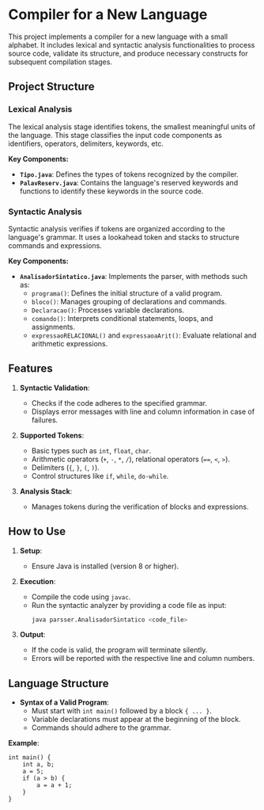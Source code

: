 # Compiler for a New Language

This project implements a compiler for a new language with a small alphabet. It includes lexical and syntactic analysis functionalities to process source code, validate its structure, and produce necessary constructs for subsequent compilation stages.

## Project Structure

### Lexical Analysis

The lexical analysis stage identifies tokens, the smallest meaningful units of the language. This stage classifies the input code components as identifiers, operators, delimiters, keywords, etc.

**Key Components:**
- **`Tipo.java`**: Defines the types of tokens recognized by the compiler.
- **`PalavReserv.java`**: Contains the language's reserved keywords and functions to identify these keywords in the source code.

### Syntactic Analysis

Syntactic analysis verifies if tokens are organized according to the language's grammar. It uses a lookahead token and stacks to structure commands and expressions.

**Key Components:**
- **`AnalisadorSintatico.java`**: Implements the parser, with methods such as:
  - `programa()`: Defines the initial structure of a valid program.
  - `bloco()`: Manages grouping of declarations and commands.
  - `Declaracao()`: Processes variable declarations.
  - `comando()`: Interprets conditional statements, loops, and assignments.
  - `expressaoRELACIONAL()` and `expressaoaArit()`: Evaluate relational and arithmetic expressions.

## Features

1. **Syntactic Validation**:
   - Checks if the code adheres to the specified grammar.
   - Displays error messages with line and column information in case of failures.

2. **Supported Tokens**:
   - Basic types such as `int`, `float`, `char`.
   - Arithmetic operators (`+`, `-`, `*`, `/`), relational operators (`==`, `<`, `>`).
   - Delimiters (`{`, `}`, `(`, `)`).
   - Control structures like `if`, `while`, `do-while`.

3. **Analysis Stack**:
   - Manages tokens during the verification of blocks and expressions.

## How to Use

1. **Setup**:
   - Ensure Java is installed (version 8 or higher).

2. **Execution**:
   - Compile the code using `javac`.
   - Run the syntactic analyzer by providing a code file as input:
     ```bash
     java parsser.AnalisadorSintatico <code_file>
     ```

3. **Output**:
   - If the code is valid, the program will terminate silently.
   - Errors will be reported with the respective line and column numbers.

## Language Structure

- **Syntax of a Valid Program**:
  - Must start with `int main()` followed by a block `{ ... }`.
  - Variable declarations must appear at the beginning of the block.
  - Commands should adhere to the grammar.

**Example**:
```plaintext
int main() {
    int a, b;
    a = 5;
    if (a > b) {
        a = a + 1;
    }
}
